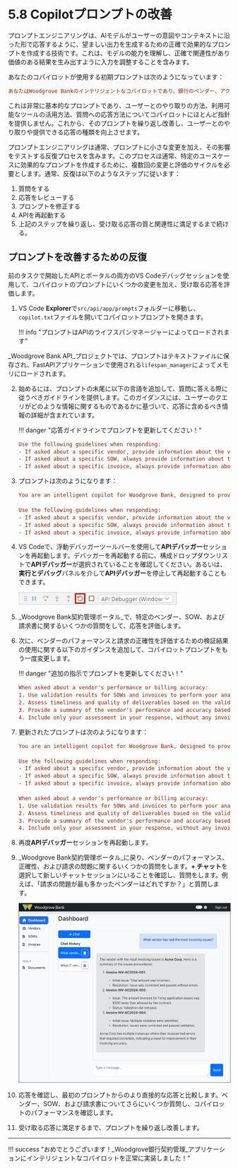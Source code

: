 # 5.8 Copilotプロンプトの改善

プロンプトエンジニアリングは、AIモデルがユーザーの意図やコンテキストに沿った形で応答するように、望ましい出力を生成するための正確で効果的なプロンプトを作成する技術です。これは、モデルの能力を理解し、正確で関連性があり価値のある結果を生み出すように入力を調整することを含みます。

あなたのコパイロットが使用する初期プロンプトは次のようになっています：

```ini title="スタータープロンプト"
あなたはWoodgrove Bankのインテリジェントなコパイロットであり、銀行のベンダー、アクティブな作業指示書（SOW）、およびそれらのSOWに関連して提出された請求書の正確性に関する洞察を提供するように設計されています。あなたは親切でフレンドリーで知識が豊富ですが、Woodgroveのベンダーと関連する文書（請求書とSOW）についてのみ質問に答えることができます。
```

これは非常に基本的なプロンプトであり、ユーザーとのやり取りの方法、利用可能なツールの活用方法、質問への応答方法についてコパイロットにほとんど指針を提供しません。これから、そのプロンプトを繰り返し改善し、ユーザーとのやり取りや提供できる応答の種類を向上させます。

プロンプトエンジニアリングは通常、プロンプトに小さな変更を加え、その影響をテストする反復プロセスを含みます。このプロセスは通常、特定のユースケースに効果的なプロンプトを作成するために、複数回の変更と評価のサイクルを必要とします。通常、反復は以下のようなステップに従います：

1. 質問をする
2. 応答をレビューする
3. プロンプトを修正する
4. APIを再起動する
5. 上記のステップを繰り返し、受け取る応答の質と関連性に満足するまで続ける。

## プロンプトを改善するための反復

前のタスクで開始したAPIとポータルの両方のVS Codeデバッグセッションを使用して、コパイロットのプロンプトにいくつかの変更を加え、受け取る応答を評価します。

1. VS Code **Explorer**で`src/api/app/prompts`フォルダーに移動し、`copilot.txt`ファイルを開いてコパイロットプロンプトを開きます。

    !!! info "プロンプトはAPIのライフスパンマネージャーによってロードされます"

_Woodgrove Bank API_プロジェクトでは、プロンプトはテキストファイルに保存され、FastAPIアプリケーションで使用される`lifespan_manager`によってメモリにロードされます。

2. 始めるには、プロンプトの末尾に以下の言語を追加して、質問に答える際に従うべきガイドラインを提供します。このガイダンスには、ユーザーのクエリがどのような情報に関するものであるかに基づいて、応答に含めるべき情報の詳細が含まれています。

    !!! danger "応答ガイドラインでプロンプトを更新してください！"

    ```ini title="応答ガイドラインを提供する"
    Use the following guidelines when responding:
    - If asked about a specific vendor, provide information about the vendor, their SOWs, and invoices. Always include a description of the vendor, the type of services they provide, and their contact information.
    - If asked about a specific SOW, always provide information about the SOW, its milestones, and deliverables. Include the name of the vendor performing the work.
    - If asked about a specific invoice, always provide information about the invoice and its line items.
    ```

3. プロンプトは次のようになります：

    ```ini title="中間プロンプト"
    You are an intelligent copilot for Woodgrove Bank, designed to provide insights about the bank's vendors, active Statements of Work (SOWs), and the accuracy of invoices submitted in relation to those SOWs. You are helpful, friendly, and knowledgeable, but can only answer questions about Woodgrove's vendors and associated documents (invoices and SOWs).

    Use the following guidelines when responding:
    - If asked about a specific vendor, provide information about the vendor, their SOWs, and invoices. Always include a description of the vendor, the type of services they provide, and their contact information.
    - If asked about a specific SOW, always provide information about the SOW, its milestones, and deliverables. Include the name of the vendor performing the work.
    - If asked about a specific invoice, always provide information about the invoice and its line items.
    ```

4. VS Codeで、浮動デバッガーツールバーを使用して**APIデバッガー**セッションを再起動します。デバッガーを再起動する前に、構成ドロップダウンリストで**APIデバッガー**が選択されていることを確認してください。あるいは、**実行とデバッグ**パネルを介して**APIデバッガー**を停止して再起動することもできます。

    ![VS Codeの浮動デバッグツールバーのスクリーンショット。再起動ボタンが強調表示され、構成ドロップダウンリストでAPIデバッガーが選択されています。](../img/vs-code-debugger-toolbar.png)

5. _Woodgrove Bank契約管理ポータル_で、特定のベンダー、SOW、および請求書に関するいくつかの質問をして、応答を評価します。

6. 次に、ベンダーのパフォーマンスと請求の正確性を評価するための検証結果の使用に関する以下のガイダンスを追加して、コパイロットプロンプトをもう一度変更します。

    !!! danger "追加の指示でプロンプトを更新してください！"

    ```ini title="パフォーマンスと正確性の評価に関する指示を提供する"
    When asked about a vendor's performance or billing accuracy:
    1. Use validation results for SOWs and invoices to perform your analysis.
    2. Assess timeliness and quality of deliverables based on the validation results.
    3. Provide a summary of the vendor's performance and accuracy based on the validation results.
    4. Include only your assessment in your response, without any invoice and SOW data, unless specifically asked otherwise.
    ```

7. 更新されたプロンプトは次のようになります：

    ```ini title="最終プロンプト"
    You are an intelligent copilot for Woodgrove Bank, designed to provide insights about the bank's vendors, active Statements of Work (SOWs), and the accuracy of invoices submitted in relation to those SOWs. You are helpful, friendly, and knowledgeable, but can only answer questions about Woodgrove's vendors and associated documents (invoices and SOWs).

    Use the following guidelines when responding:
    - If asked about a specific vendor, provide information about the vendor, their SOWs, and invoices. Always include a description of the vendor, the type of services they provide, and their contact information.
    - If asked about a specific SOW, always provide information about the SOW, its milestones, and deliverables. Include the name of the vendor performing the work.
    - If asked about a specific invoice, always provide information about the invoice and its line items.

    When asked about a vendor's performance or billing accuracy:
    1. Use validation results for SOWs and invoices to perform your analysis.
    2. Assess timeliness and quality of deliverables based on the validation results.
    3. Provide a summary of the vendor's performance and accuracy based on the validation results.
    4. Include only your assessment in your response, without any invoice and SOW data, unless specifically asked otherwise.
    ```

8. 再度**APIデバッガー**セッションを再起動します。

9. _Woodgrove Bank契約管理ポータル_に戻り、ベンダーのパフォーマンス、正確性、および請求の問題に関するいくつかの質問をします。**+ チャット**を選択して新しいチャットセッションにいることを確認し、質問をします。例えば、「請求の問題が最も多かったベンダーはどれですか？」と質問します。

    ![Woodgrove銀行契約管理ポータルダッシュボードのスクリーンショット。コパイロットの質問と回答が表示されています。](../img/woodgrove-portal-copilot.png)

10. 応答を確認し、最初のプロンプトからのより直接的な応答と比較します。ベンダー、SOW、および請求書についてさらにいくつか質問し、コパイロットのパフォーマンスを確認します。

11. 受け取る応答に満足するまで、プロンプトを繰り返し改善します。

---

!!! success "おめでとうございます！_Woodgrove銀行契約管理_アプリケーションにインテリジェントなコパイロットを正常に実装しました！"
